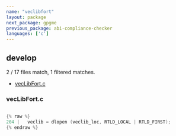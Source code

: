 ```yaml
---
name: "veclibfort"
layout: package
next_package: gpgme
previous_package: abi-compliance-checker
languages: ['c']
---
```

## develop
2 / 17 files match, 1 filtered matches.

 - [vecLibFort.c](#veclibfortc)

### vecLibFort.c

```c

{% raw %}
204 |   veclib = dlopen (veclib_loc, RTLD_LOCAL | RTLD_FIRST);
{% endraw %}

```